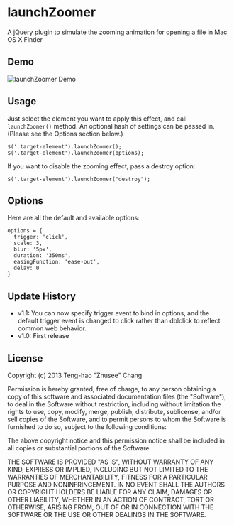 launchZoomer
============

A jQuery plugin to simulate the zooming animation for opening a file in Mac OS X Finder

## Demo

![launchZoomer Demo](https://raw.github.com/zhusee2/jquery-launchZoomer/master/demo.gif)

## Usage

Just select the element you want to apply this effect, and call `launchZoomer()` method. An optional hash of settings can be passed in. (Please see the Options section below.)

    $('.target-element').launchZoomer();
    $('.target-element').launchZoomer(options);

If you want to disable the zooming effect, pass a destroy option:

    $('.target-element').launchZoomer("destroy");

## Options

Here are all the default and available options:

    options = {
      trigger: 'click',
      scale: 3,
      blur: '5px',
      duration: '350ms',
      easingFunction: 'ease-out',
      delay: 0
    }

## Update History

  * v1.1: You can now specify trigger event to bind in options, and the default trigger event is changed to click rather than dblclick to reflect common web behavior.
  * v1.0: First release

## License

Copyright (c) 2013 Teng-hao "Zhusee" Chang

Permission is hereby granted, free of charge, to any person obtaining a copy of this software and associated documentation files (the "Software"), to deal in the Software without restriction, including without limitation the rights to use, copy, modify, merge, publish, distribute, sublicense, and/or sell copies of the Software, and to permit persons to whom the Software is furnished to do so, subject to the following conditions:

The above copyright notice and this permission notice shall be included in all copies or substantial portions of the Software.

THE SOFTWARE IS PROVIDED "AS IS", WITHOUT WARRANTY OF ANY KIND, EXPRESS OR IMPLIED, INCLUDING BUT NOT LIMITED TO THE WARRANTIES OF MERCHANTABILITY, FITNESS FOR A PARTICULAR PURPOSE AND NONINFRINGEMENT. IN NO EVENT SHALL THE AUTHORS OR COPYRIGHT HOLDERS BE LIABLE FOR ANY CLAIM, DAMAGES OR OTHER LIABILITY, WHETHER IN AN ACTION OF CONTRACT, TORT OR OTHERWISE, ARISING FROM, OUT OF OR IN CONNECTION WITH THE SOFTWARE OR THE USE OR OTHER DEALINGS IN THE SOFTWARE.
